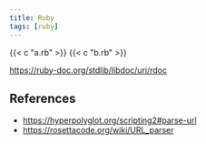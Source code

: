 ```yaml
---
title: Ruby
tags: [ruby]
---
```


{{< c "a.rb" >}}
{{< c "b.rb" >}}

<https://ruby-doc.org/stdlib/libdoc/uri/rdoc>

## References

- <https://hyperpolyglot.org/scripting2#parse-url>
- <https://rosettacode.org/wiki/URL_parser>
